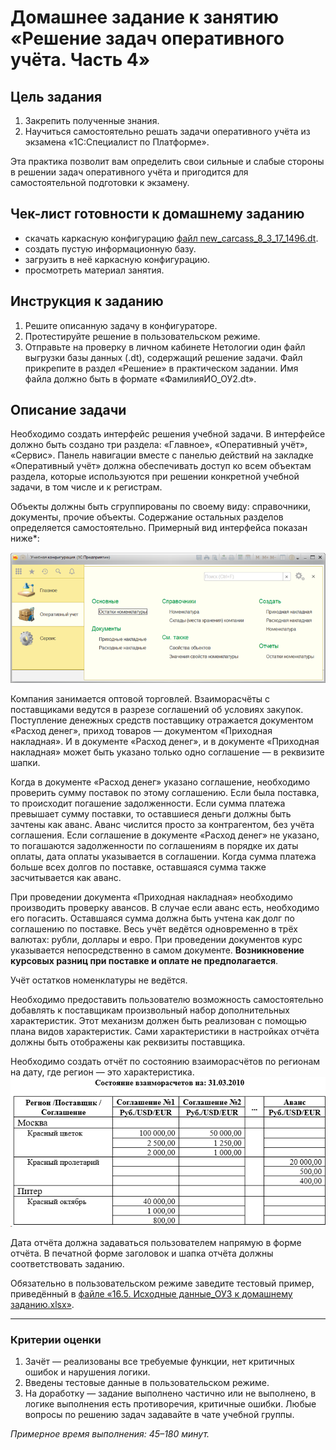 # Домашнее задание к занятию «Решение задач оперативного учёта. Часть 4»

## Цель задания

1. Закрепить полученные знания.
2. Научиться самостоятельно решать задачи оперативного учёта из экзамена «1С:Специалист по Платформе».

Эта практика позволит вам определить свои сильные и слабые стороны в решении задач оперативного учёта и пригодится для самостоятельной подготовки к экзамену.

## Чек-лист готовности к домашнему заданию

- скачать каркасную конфигурацию [файл new_carcass_8_3_17_1496.dt](https://github.com/ObzhigalovSV/Netology_OperationalAccounting/blob/main/new_carcass_8_3_17_1496.dt).
- создать пустую информационную базу.
- загрузить в неё каркасную конфигурацию.
- просмотреть материал занятия.

## Инструкция к заданию

1. Решите описанную задачу в конфигураторе.
2. Протестируйте решение в пользовательском режиме.
3. Отправьте на проверку в личном кабинете Нетологии один файл выгрузки базы данных (.dt), содержащий решение задачи. Файл прикрепите в раздел «Решение» в практическом задании. Имя файла должно быть в формате «ФамилияИО_ОУ2.dt».

## Описание задачи

Необходимо создать интерфейс решения учебной задачи. В интерфейсе должно быть создано три раздела: «Главное», «Оперативный учёт», «Сервис». Панель навигации вместе с панелью действий на закладке «Оперативный учёт» должна обеспечивать доступ ко всем объектам раздела, которые используются при решении конкретной учебной задачи, в том числе и к регистрам.

Объекты должны быть сгруппированы по своему виду: справочники, документы, прочие объекты. Содержание остальных разделов определяется самостоятельно.
Примерный вид интерфейса показан ниже*:

![Рисунок_ОУ1_1](https://github.com/ObzhigalovSV/Netology_OperationalAccounting/blob/main/Menu.png)

Компания занимается оптовой торговлей. Взаиморасчёты с поставщиками ведутся в разрезе соглашений об условиях закупок. Поступление денежных средств поставщику отражается документом «Расход денег», приход товаров — документом «Приходная накладная». И в документе «Расход денег», и в документе «Приходная накладная» может быть указано только одно соглашение — в реквизите шапки.

Когда в документе «Расход денег» указано соглашение, необходимо проверить сумму поставок по этому соглашению. Если была поставка, то происходит погашение задолженности. Если сумма платежа превышает сумму поставки, то оставшиеся деньги должны быть зачтены как аванс. Аванс числится просто за контрагентом, без учёта соглашения. Если соглашение в документе «Расход денег» не указано, то погашаются задолженности по соглашениям в порядке их даты оплаты, дата оплаты указывается в соглашении. Когда сумма платежа больше всех долгов по поставке, оставшаяся сумма также засчитывается как аванс.

При проведении документа «Приходная накладная» необходимо производить проверку авансов. В случае если аванс есть, необходимо его погасить. Оставшаяся сумма должна быть учтена как долг по соглашению по поставке.
Весь учёт ведётся одновременно в трёх валютах: рубли, доллары и евро. При проведении документов курс указывается непосредственно в самом документе. **Возникновение курсовых разниц при поставке и оплате не предполагается**.

Учёт остатков номенклатуры не ведётся.

Необходимо предоставить пользователю возможность самостоятельно добавлять к поставщикам произвольный набор дополнительных характеристик. Этот механизм должен быть реализован с помощью плана видов характеристик. Сами характеристики в настройках отчёта должны быть отображены как реквизиты поставщика.

Необходимо создать отчёт по состоянию взаиморасчётов по регионам на дату, где регион — это характеристика.
![image](https://github.com/ObzhigalovSV/Netology_OperationalAccounting/blob/main/%D0%9E%D1%82%D1%87%D0%B5%D1%82.png)

Дата отчёта должна задаваться пользователем напрямую в форме отчёта. В печатной форме заголовок и шапка отчёта должны соответствовать заданию.

Обязательно в пользовательском режиме заведите тестовый пример, приведённый в [файле «16.5. Исходные данные_ОУ3 к домашнему заданию.xlsx»](https://github.com/ObzhigalovSV/Netology_OperationalAccounting/blob/main/16.5_%D0%98%D1%81%D1%85%D0%BE%D0%B4%D0%BD%D1%8B%D0%B5_%D0%B4%D0%B0%D0%BD%D0%BD%D1%8B%D0%B5_%D0%9E%D0%A33_%D0%BA_%D0%B4%D0%BE%D0%BC%D0%B0%D1%88%D0%BD%D0%B5%D0%BC%D1%83_%D0%B7%D0%B0%D0%B4%D0%B0%D0%BD%D0%B8%D1%8E.xlsx).

------

### Критерии оценки 

1. Зачёт — реализованы все требуемые функции, нет критичных ошибок и нарушения логики. 
2. Введены тестовые данные в пользовательском режиме.
3. На доработку — задание выполнено частично или не выполнено, в логике выполнения есть противоречия, критичные ошибки.
Любые вопросы по решению задач задавайте в чате учебной группы.

*Примерное время выполнения: 45–180 минут.*
